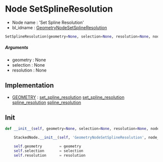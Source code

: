 # Node SetSplineResolution

- Node name : 'Set Spline Resolution'
- bl_idname : [GeometryNodeSetSplineResolution](https://docs.blender.org/api/current/bpy.types.GeometryNodeSetSplineResolution.html)


``` python
SetSplineResolution(geometry=None, selection=None, resolution=None, node_label=None, node_color=None)
```
##### Arguments

- geometry : None
- selection : None
- resolution : None

## Implementation

- [GEOMETRY](/docs/GeoNodes/socket_GEOMETRY.md) : [set_spline_resolution](/docs/GeoNodes/socket_GEOMETRY.md#set_spline_resolution) [set_spline_resolution](/docs/GeoNodes/socket_GEOMETRY.md#set_spline_resolution) [spline_resolution](/docs/GeoNodes/socket_GEOMETRY.md#spline_resolution) [spline_resolution](/docs/GeoNodes/socket_GEOMETRY.md#spline_resolution)

## Init

``` python
def __init__(self, geometry=None, selection=None, resolution=None, node_label=None, node_color=None):

    StackedNode.__init__(self, 'GeometryNodeSetSplineResolution', node_label=node_label, node_color=node_color)

    self.geometry        = geometry
    self.selection       = selection
    self.resolution      = resolution
```
